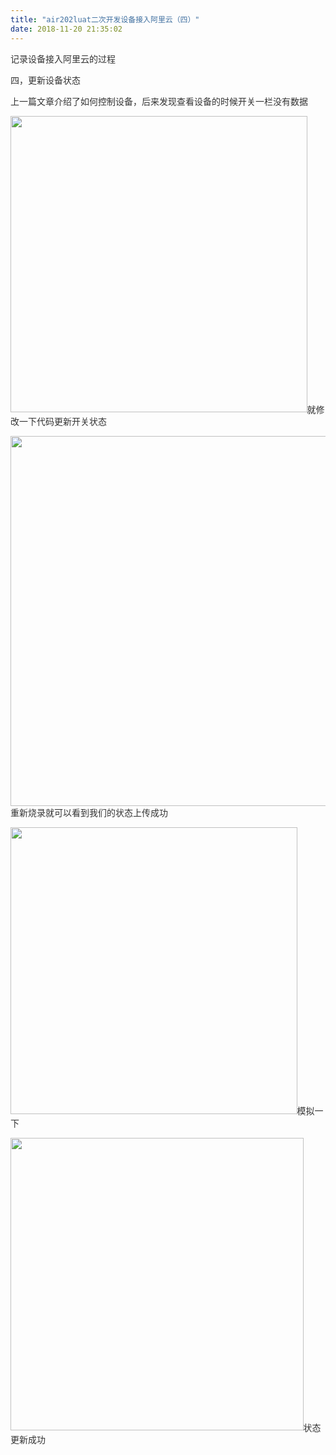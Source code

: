```yaml
---
title: "air202luat二次开发设备接入阿里云（四）"
date: 2018-11-20 21:35:02
---
```


<p style="color: rgb(51, 51, 51);">记录设备接入阿里云的过程</p><p style="color: rgb(51, 51, 51);">四，更新设备状态</p><p style="color: rgb(51, 51, 51);">上一篇文章介绍了如何控制设备，后来发现查看设备的时候开关一栏没有数据</p><p style="color: rgb(51, 51, 51);"><img src="http://oldask.openluat.com/image/show/attachments-2018-11-QbGlZudM5bf40aea7067b.png" style="width: 474.5px;" class="img-responsive">就修改一下代码更新开关状态</p><p style="color: rgb(51, 51, 51);"><img src="http://oldask.openluat.com/image/show/attachments-2018-11-DURqEsYu5bf40caaa364d.png" style="width: 592px;" class="img-responsive">重新烧录就可以看到我们的状态上传成功</p><p style="color: rgb(51, 51, 51);"><img src="http://oldask.openluat.com/image/show/attachments-2018-11-tKH90HNE5bf40c6d583e2.png" style="width: 458.5px;" class="img-responsive">模拟一下</p><p style="color: rgb(51, 51, 51);"><img src="http://oldask.openluat.com/image/show/attachments-2018-11-ADK0A4x35bf40d54af197.png" style="width: 468.5px;" class="img-responsive">状态更新成功</p>
